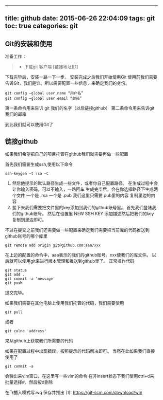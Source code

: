 ---
title: github
date: 2015-06-26 22:04:09
tags: git
toc: true
categories: git
------

## Git的安装和使用 ##
 准备工作：
> * 下载git 客户端 [链接地址][1]

下载完毕后，安装一路一下一步。
安装完成之后我们开始使用Git
使用前我们需要告诉Git，我们是谁。所以需要配置一些信息，来确定我们的身份。

 ```
 git config –global user.name “用户名”
 git config –global user.email “邮箱”
 ```
第一条命令用来告诉 git 我们的名字（以后链接github）
第二条命令用来告诉git 我们的邮箱

到此我们就可以使用Git了

## 链接github ##
如果我们希望把自己的项目托管在github我们就需要再做一些配置

首先我们需要生成ssh,使用以下命令
```
ssh-keygen –t rsa –C
```

 1. 然后他提示的默认路径生成一些文件，或者你自己配置路径。 在生成过程中会让你输入密码，可以不输入，一路回车
    生成完毕后，会在你选择路径下生成两个文件 一个是 .rsa 一个是 .pub 我们这里只需要.pub里的内容 复制里边的内容
 2. 接下来我们需要把文件里的key添加到我们的github账号里。 首先我们登陆我们的github账号。 然后在设置里 NEW SSH KEY 添加描述然后把我们的key复制到里边即可。

不过在提交之前我们还需要做一些配置来确定我们需要把当前库的代码推送到github账号的哪个库里
```
git remote add origin git@github.com:aaa/xxx
```
在上边的配置的命令中，aaa表示的我们的github账号。xxx使我们的库文件。
以后就可以使用git来进行版本管理和推送到github里了。
正常操作代码
```
git status
git add .
git commit -a 'message'
git push
```
提交完毕。

如果我们需要在其他电脑上使用我们托管的代码，我们需要使用
```
git pull

```
或者
```
git colne 'address'
```
来从github上获取我们所需要的代码

如果在配置过程中出现错误，按照提示的代码解决即可。
当然在此如果我们直接使用了
```
git commit -a
```
会弹出来vim窗口，在这里写一些vim的命令
在非insert状态下我们使用ctrl+d来批量选择#，然后按d删除

在飞插入模式写:wq 保存并推出
  [1]: https://git-scm.com/download/win